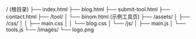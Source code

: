 / (根目录)
├── index.html
├── blog.html
├── submit-tool.html
├── contact.html
├── /tool/
│   └── binom.html (示例工具页)
├── /assets/
│   ├── /css/
│   │   ├── main.css
│   │   └── blog.css
│   └── /js/
│       ├── main.js
│       └── tools.js
└── /images/
    └── logo.png
